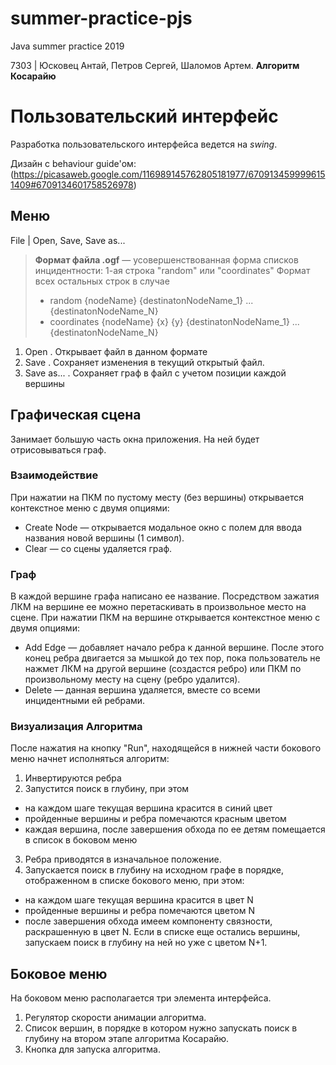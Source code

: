 # summer-practice-pjs

Java summer practice 2019

7303 | Юсковец Антай, Петров Сергей, Шаломов Артем. **Алгоритм Косарайю**

# Пользовательский интерфейс
Разработка пользовательского интерфейса ведется на *swing*.

Дизайн с behaviour guide'ом:(https://picasaweb.google.com/116989145762805181977/6709134599996151409#6709134601758526978)

## Меню
File | Open, Save, Save as...
> **Формат файла .ogf** — усовершенствованная форма списков инцидентности:
> 1-ая строка "random" или "сoordinates"
> Формат всех остальных строк в случае
> - random
> {nodeName} {destinatonNodeName_1} ... {destinatonNodeName_N} 
> - coordinates
> {nodeName} {x} {y} {destinatonNodeName_1} ... {destinatonNodeName_N}

1. Open . Открывает файл в данном формате
2. Save . Сохраняет изменения в текущий открытый файл.
3. Save as... . Сохраняет граф в файл с учетом позиции каждой вершины

## Графическая сцена

Занимает большую часть окна приложения. На ней будет отрисовываться граф.
### Взаимодействие
При нажатии на ПКМ по пустому месту (без вершины) открывается контекстное меню с двумя опциями:

- Create Node — открывается модальное окно с полем для ввода названия новой вершины (1 символ). 
- Clear — со сцены удаляется граф.

### Граф
В каждой вершине графа написано ее название.
Посредством зажатия ЛКМ на вершине ее можно перетаскивать в произвольное место на сцене.
При нажатии ПКМ на вершине открывается контекстное меню с двумя опциями:

- Add Edge — добавляет начало ребра к данной вершине. После этого конец ребра двигается за мышкой до тех пор, пока пользователь не нажмет ЛКМ на другой вершине (создастся ребро) или ПКМ по произвольному месту на сцену (ребро удалится).
- Delete — данная вершина удаляется, вместе со всеми инцидентными ей ребрами.

### Визуализация Алгоритма
После нажатия на кнопку "Run", находящейся в нижней части бокового меню начнет исполняться алгоритм:
 1. Инвертируются ребра
 2. Запустится поиск в глубину, при этом 
- на каждом шаге текущая вершина красится в синий цвет
- пройденные вершины и ребра помечаются красным цветом
- каждая вершина, после завершения обхода по ее детям помещается в список в боковом меню

3. Ребра приводятся в изначальное положение.
4. Запускается поиск в глубину на исходном графе в порядке, отображенном в списке бокового меню, при этом:
- на каждом шаге текущая вершина красится в цвет N
- пройденные вершины и ребра помечаются цветом N
- после завершения обхода имеем компоненту связности, раскрашенную в цвет N. Если в списке еще остались вершины, запускаем поиск в глубину на ней но уже с цветом N+1.

## Боковое меню

На боковом меню располагается три элемента интерфейса.
 1. Регулятор скорости анимации алгоритма.
 2. Список вершин, в порядке в котором нужно запускать поиск в глубину на втором этапе алгоритма Косарайю.
 3. Кнопка для запуска алгоритма.
